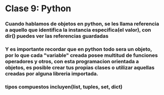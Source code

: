 # Clase 9: Python
### Cuando hablamos de objetos en python, se les llama referencia a aquello que identifica la instancia especifica(el valor), con dir() puedes ver las referencias guardadas
### Y es importante recordar que en python todo sera un objeto, por lo que cada "variable" creada posee multitud de funciones operadores y otros, con esta programacion orientada a objetos, es posible crear tus propias clases o utilizar aquellas creadas por alguna libreria importada.
### tipos compuestos incluyen(list, tuples, set, dict)
### 
